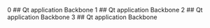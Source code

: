 0 ## Qt application Backbone
1 ## Qt application Backbone
2 ## Qt application Backbone
3 ## Qt application Backbone
